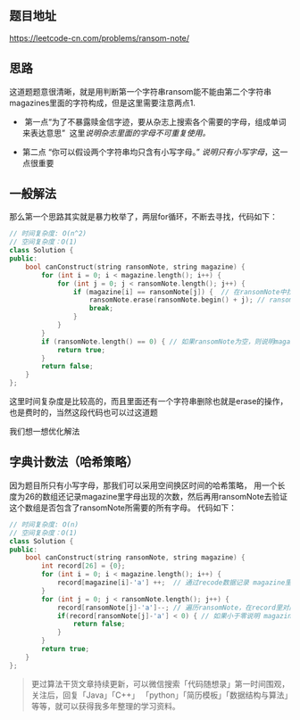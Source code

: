 ## 题目地址 
https://leetcode-cn.com/problems/ransom-note/ 

## 思路 

这道题题意很清晰，就是用判断第一个字符串ransom能不能由第二个字符串magazines里面的字符构成，但是这里需要注意两点1.

*  第一点“为了不暴露赎金信字迹，要从杂志上搜索各个需要的字母，组成单词来表达意思”  这里*说明杂志里面的字母不可重复使用。*

*  第二点 “你可以假设两个字符串均只含有小写字母。” *说明只有小写字母*，这一点很重要

## 一般解法 

那么第一个思路其实就是暴力枚举了，两层for循环，不断去寻找，代码如下：

```C++
// 时间复杂度: O(n^2)
// 空间复杂度：O(1)
class Solution {
public:
    bool canConstruct(string ransomNote, string magazine) {
        for (int i = 0; i < magazine.length(); i++) {
            for (int j = 0; j < ransomNote.length(); j++) {
                if (magazine[i] == ransomNote[j]) {  // 在ransomNote中找到和magazine相同的字符
                    ransomNote.erase(ransomNote.begin() + j); // ransomNote删除这个字符
                    break;
                }
            }
        }
        if (ransomNote.length() == 0) { // 如果ransomNote为空，则说明magazine的字符可以组成ransomNote
            return true;
        }
        return false;
    }
};
```

这里时间复杂度是比较高的，而且里面还有一个字符串删除也就是erase的操作，也是费时的，当然这段代码也可以过这道题

我们想一想优化解法

## 字典计数法（哈希策略） 

因为题目所只有小写字母，那我们可以采用空间换区时间的哈希策略， 用一个长度为26的数组还记录magazine里字母出现的次数，然后再用ransomNote去验证这个数组是否包含了ransomNote所需要的所有字母。
代码如下： 

```C++
// 时间复杂度: O(n)
// 空间复杂度：O(1)
class Solution {
public:
    bool canConstruct(string ransomNote, string magazine) {
        int record[26] = {0};
        for (int i = 0; i < magazine.length(); i++) {
            record[magazine[i]-'a'] ++;  // 通过recode数据记录 magazine里各个字符出现次数
        }
        for (int j = 0; j < ransomNote.length(); j++) {
            record[ransomNote[j]-'a']--; // 遍历ransomNote，在record里对应的字符个数做--操作
            if(record[ransomNote[j]-'a'] < 0) { // 如果小于零说明 magazine里出现的字符，ransomNote没有
                return false;
            }
        }
        return true;
    }
};
```

> 更过算法干货文章持续更新，可以微信搜索「代码随想录」第一时间围观，关注后，回复「Java」「C++」 「python」「简历模板」「数据结构与算法」等等，就可以获得我多年整理的学习资料。

